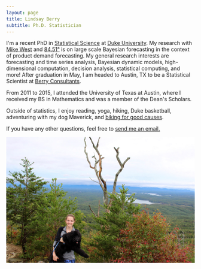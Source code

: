 ```yaml
---
layout: page
title: Lindsay Berry
subtitle: Ph.D. Statistician
---
```


I'm a recent PhD in [Statistical Science](http://stat.duke.edu/) at [Duke University](https://www.duke.edu/). My research with [Mike West](http://www2.stat.duke.edu/~mw/) and [84.51&deg;](https://www.8451.com/) is on large scale Bayesian forecasting in the context of product demand forecasting. My general research interests are forecasting and time series analysis, Bayesian dynamic models, high-dimensional computation, decision analysis, statistical computing, and more! After graduation in May, I am headed to Austin, TX to be a Statistical Scientist at [Berry Consultants](https://www.berryconsultants.com/).

From 2011 to 2015, I attended the University of Texas at Austin, where I received my BS in Mathematics and was a member of the Dean's Scholars.

Outside of statistics, I enjoy reading, yoga, hiking, Duke basketball, adventuring with my dog Maverick, and [biking for good causes](https://bikeandbuild.org/).

If you have any other questions, feel free to [send me an email.](mailto:lindsayrberry@gmail.com)

![Maverick](/img/mav.jpg)

